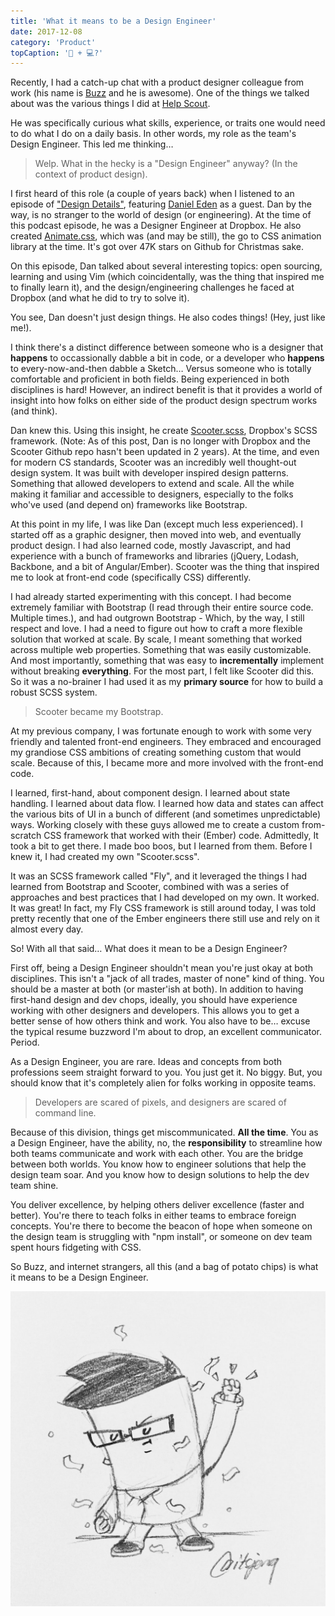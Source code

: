 ```yaml
---
title: 'What it means to be a Design Engineer'
date: 2017-12-08
category: 'Product'
topCaption: '🎨 + 💻?'
---
```


Recently, I had a catch-up chat with a product designer colleague from work (his name is [Buzz](https://www.buzzusborne.com/) and he is awesome). One of the things we talked about was the various things I did at [Help Scout](https://www.helpscout.net/).

He was specifically curious what skills, experience, or traits one would need to do what I do on a daily basis. In other words, my role as the team's Design Engineer. This led me thinking…

> Welp. What in the hecky is a "Design Engineer" anyway? (In the context of product design).

I first heard of this role (a couple of years back) when I listened to an episode of ["Design Details"](https://designdetails.simplecast.fm/112), featuring [Daniel Eden](https://daneden.me/) as a guest. Dan by the way, is no stranger to the world of design (or engineering). At the time of this podcast episode, he was a Designer Engineer at Dropbox. He also created [Animate.css](https://github.com/daneden/animate.css/), which was (and may be still), the go to CSS animation library at the time. It's got over 47K stars on Github for Christmas sake.

On this episode, Dan talked about several interesting topics: open sourcing, learning and using Vim (which coincidentally, was the thing that inspired me to finally learn it), and the design/engineering challenges he faced at Dropbox (and what he did to try to solve it).

You see, Dan doesn't just design things. He also codes things! (Hey, just like me!).

I think there's a distinct difference between someone who is a designer that **happens** to occassionally dabble a bit in code, or a developer who **happens** to every-now-and-then dabble a Sketch… Versus someone who is totally comfortable and proficient in both fields. Being experienced in both disciplines is hard! However, an indirect benefit is that it provides a world of insight into how folks on either side of the product design spectrum works (and think).

Dan knew this. Using this insight, he create [Scooter.scss](https://github.com/dropbox/scooter), Dropbox's SCSS framework. (Note: As of this post, Dan is no longer with Dropbox and the Scooter Github repo hasn't been updated in 2 years). At the time, and even for modern CS standards, Scooter was an incredibly well thought-out design system. It was built with developer inspired design patterns. Something that allowed developers to extend and scale. All the while making it familiar and accessible to designers, especially to the folks who've used (and depend on) frameworks like Bootstrap.

At this point in my life, I was like Dan (except much less experienced). I started off as a graphic designer, then moved into web, and eventually product design. I had also learned code, mostly Javascript, and had experience with a bunch of frameworks and libraries (jQuery, Lodash, Backbone, and a bit of Angular/Ember). Scooter was the thing that inspired me to look at front-end code (specifically CSS) differently.

I had already started experimenting with this concept. I had become extremely familiar with Bootstrap (I read through their entire source code. Multiple times.), and had outgrown Bootstrap - Which, by the way, I still respect and love. I had a need to figure out how to craft a more flexible solution that worked at scale. By scale, I meant something that worked across multiple web properties. Something that was easily customizable. And most importantly, something that was easy to **incrementally** implement without breaking **everything**. For the most part, I felt like Scooter did this. So it was a no-brainer I had used it as my **primary source** for how to build a robust SCSS system.

> Scooter became my Bootstrap.

At my previous company, I was fortunate enough to work with some very friendly and talented front-end engineers. They embraced and encouraged my grandiose CSS ambitions of creating something custom that would scale. Because of this, I became more and more involved with the front-end code.

I learned, first-hand, about component design. I learned about state handling. I learned about data flow. I learned how data and states can affect the various bits of UI in a bunch of different (and sometimes unpredictable) ways. Working closely with these guys allowed me to create a custom from-scratch CSS framework that worked with their (Ember) code. Admittedly, It took a bit to get there. I made boo boos, but I learned from them. Before I knew it, I had created my own "Scooter.scss".

It was an SCSS framework called "Fly", and it leveraged the things I had learned from Bootstrap and Scooter, combined with was a series of approaches and best practices that I had developed on my own. It worked. It was great! In fact, my Fly CSS framework is still around today, I was told pretty recently that one of the Ember engineers there still use and rely on it almost every day.

So! With all that said… What does it mean to be a Design Engineer?

First off, being a Design Engineer shouldn't mean you're just okay at both disciplines. This isn't a "jack of all trades, master of none" kind of thing. You should be a master at both (or master'ish at both). In addition to having first-hand design and dev chops, ideally, you should have experience working with other designers and developers. This allows you to get a better sense of how others think and work. You also have to be… excuse the typical resume buzzword I'm about to drop, an excellent communicator. Period.

As a Design Engineer, you are rare. Ideas and concepts from both professions seem straight forward to you. You just get it. No biggy. But, you should know that it's completely alien for folks working in opposite teams.

> Developers are scared of pixels, and designers are scared of command line.

Because of this division, things get miscommunicated. **All the time**. You as a Design Engineer, have the ability, no, the **responsibility** to streamline how both teams communicate and work with each other. You are the bridge between both worlds. You know how to engineer solutions that help the design team soar. And you know how to design solutions to help the dev team shine.

You deliver excellence, by helping others deliver excellence (faster and better). You're there to teach folks in either teams to embrace foreign concepts. You're there to become the beacon of hope when someone on the design team is struggling with "npm install", or someone on dev team spent hours fidgeting with CSS.

So Buzz, and internet strangers, all this (and a bag of potato chips) is what it means to be a Design Engineer.

![Design Engineer. Yes!](./images/me_irl/design-engineer-yes.jpg)
